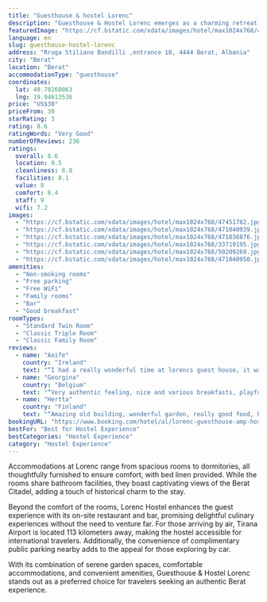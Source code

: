 ```yaml
---
title: "Guesthouse & hostel Lorenc"
description: "Guesthouse & Hostel Lorenc emerges as a charming retreat in the heart of Berat, positioned less than a kilometer from the UNESCO-protected Mangalem district."
featuredImage: "https://cf.bstatic.com/xdata/images/hotel/max1024x768/47451782.jpg?k=a04e05a4de10bff26c7a13949f345331c03805fbc5c1b6b35622b728cd6ede87&o=&hp=1"
language: en
slug: guesthouse-hostel-lorenc
address: "Rruga Stiliano Bandilli ,entrance 18, 4444 Berat, Albania"
city: "Berat"
location: "Berat"
accommodationType: "guesthouse"
coordinates:
  lat: 40.70260063
  lng: 19.94613536
price: "US$30"
priceFrom: 30
starRating: 3
rating: 8.6
ratingWords: "Very Good"
numberOfReviews: 236
ratings:
  overall: 8.6
  location: 9.5
  cleanliness: 8.8
  facilities: 8.1
  value: 9
  comfort: 8.4
  staff: 9
  wifi: 7.2
images:
  - "https://cf.bstatic.com/xdata/images/hotel/max1024x768/47451782.jpg?k=a04e05a4de10bff26c7a13949f345331c03805fbc5c1b6b35622b728cd6ede87&o=&hp=1"
  - "https://cf.bstatic.com/xdata/images/hotel/max1024x768/471040939.jpg?k=f56a3ea8e2ee90254648bb1a42290a10a059062c8fd24ae2b010decddc75d36a&o=&hp=1"
  - "https://cf.bstatic.com/xdata/images/hotel/max1024x768/471036876.jpg?k=74f7d1e4eb86095de0477fc6a9892d1731c5f147f656537b3117fe19fac518d7&o=&hp=1"
  - "https://cf.bstatic.com/xdata/images/hotel/max1024x768/33719195.jpg?k=b0d5d731070c40cdbea08fd280ba1fc92648c7ef43294d63503e9db70a4a122c&o=&hp=1"
  - "https://cf.bstatic.com/xdata/images/hotel/max1024x768/50209269.jpg?k=e7d5a5ef4e936abd14093c9218f6d368774a6e90394a22b0f266b6ce6217df70&o=&hp=1"
  - "https://cf.bstatic.com/xdata/images/hotel/max1024x768/471040950.jpg?k=392c851b05df1b875b96e55aef3feab32d9fca1fe45156876ce5c68a3494b1cc&o=&hp=1"
amenities:
  - "Non-smoking rooms"
  - "Free parking"
  - "Free WiFi"
  - "Family rooms"
  - "Bar"
  - "Good breakfast"
roomTypes:
  - "Standard Twin Room"
  - "Classic Triple Room"
  - "Classic Family Room"
reviews:
  - name: "Aoife"
    country: "Ireland"
    text: "“I had a really wonderful time at lorencs guest house, it was a beautiful and clean accommodation with a wonderful atmosphere! Lorenc was very accommodating and clearly cared very much about the comfort of his guests. He had a lot of knowledge...”"
  - name: "Georgina"
    country: "Belgium"
    text: "“Very authentic feeling, nice and various breakfasts, playful cats around, helpful hosts, much to see. My kids loved it so much. These old houses naturally lack some of the comfort and fanciness of modern apartments, but this is just what makes...”"
  - name: "Hertta"
    country: "Finland"
    text: "“Amazing old building, wonderful garden, really good food, home made wine and raki. Lorenc is the best and he really takes care of his guests. Also sings and plays so well. Place is really clean and cosy. This was second time we visited there and...”"
bookingURL: "https://www.booking.com/hotel/al/lorenc-guesthouse-amp-hostel.en-gb.html?aid=8035640"
bestFor: "Best for Hostel Experience"
bestCategories: "Hostel Experience"
category: "Hostel Experience"
---
```


Accommodations at Lorenc range from spacious rooms to dormitories, all thoughtfully furnished to ensure comfort, with bed linen provided. While the rooms share bathroom facilities, they boast captivating views of the Berat Citadel, adding a touch of historical charm to the stay.

Beyond the comfort of the rooms, Lorenc Hostel enhances the guest experience with its on-site restaurant and bar, promising delightful culinary experiences without the need to venture far. For those arriving by air, Tirana Airport is located 113 kilometers away, making the hostel accessible for international travelers. Additionally, the convenience of complimentary public parking nearby adds to the appeal for those exploring by car.

With its combination of serene garden spaces, comfortable accommodations, and convenient amenities, Guesthouse & Hostel Lorenc stands out as a preferred choice for travelers seeking an authentic Berat experience.